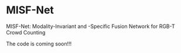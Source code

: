 # MISF-Net
MISF-Net: Modality-Invariant and -Specific Fusion Network for RGB-T Crowd Counting

The code is coming soon!!!
